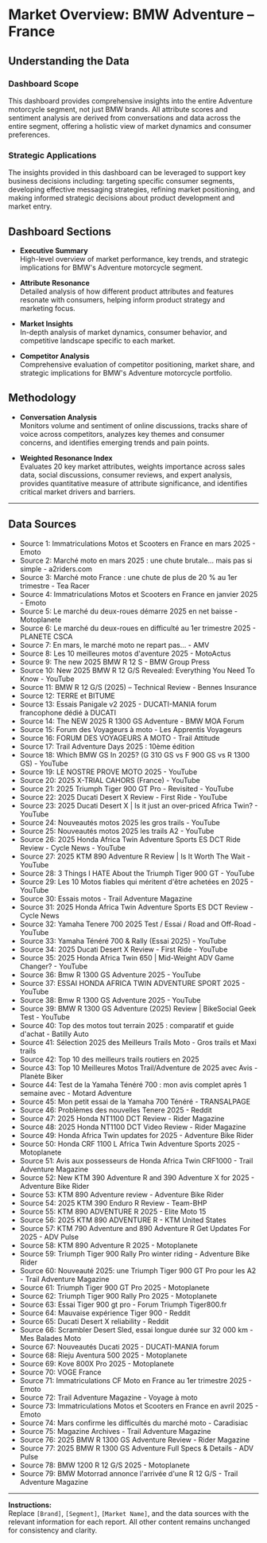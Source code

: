 # Market Overview: BMW Adventure – France

## Understanding the Data

### Dashboard Scope
This dashboard provides comprehensive insights into the entire Adventure motorcycle segment, not just BMW brands. All attribute scores and sentiment analysis are derived from conversations and data across the entire segment, offering a holistic view of market dynamics and consumer preferences.

### Strategic Applications
The insights provided in this dashboard can be leveraged to support key business decisions including: targeting specific consumer segments, developing effective messaging strategies, refining market positioning, and making informed strategic decisions about product development and market entry.

## Dashboard Sections

- **Executive Summary**  
  High-level overview of market performance, key trends, and strategic implications for BMW's Adventure motorcycle segment.

- **Attribute Resonance**  
  Detailed analysis of how different product attributes and features resonate with consumers, helping inform product strategy and marketing focus.

- **Market Insights**  
  In-depth analysis of market dynamics, consumer behavior, and competitive landscape specific to each market.

- **Competitor Analysis**  
  Comprehensive evaluation of competitor positioning, market share, and strategic implications for BMW's Adventure motorcycle portfolio.

## Methodology

- **Conversation Analysis**  
  Monitors volume and sentiment of online discussions, tracks share of voice across competitors, analyzes key themes and consumer concerns, and identifies emerging trends and pain points.

- **Weighted Resonance Index**  
  Evaluates 20 key market attributes, weights importance across sales data, social discussions, consumer reviews, and expert analysis, provides quantitative measure of attribute significance, and identifies critical market drivers and barriers.

---

## Data Sources

- Source 1: Immatriculations Motos et Scooters en France en mars 2025 - Emoto
- Source 2: Marché moto en mars 2025 : une chute brutale… mais pas si simple - a2riders.com
- Source 3: Marché moto France : une chute de plus de 20 % au 1er trimestre - Tea Racer
- Source 4: Immatriculations Motos et Scooters en France en janvier 2025 - Emoto
- Source 5: Le marché du deux-roues démarre 2025 en net baisse - Motoplanete
- Source 6: Le marché du deux-roues en difficulté au 1er trimestre 2025 - PLANETE CSCA
- Source 7: En mars, le marché moto ne repart pas… - AMV
- Source 8: Les 10 meilleures motos d'aventure 2025 - MotoActus
- Source 9: The new 2025 BMW R 12 S - BMW Group Press
- Source 10: New 2025 BMW R 12 G/S Revealed: Everything You Need To Know - YouTube
- Source 11: BMW R 12 G/S (2025) – Technical Review - Bennes Insurance
- Source 12: TERRE et BITUME
- Source 13: Essais Panigale v2 2025 - DUCATI-MANIA forum francophone dédié à DUCATI
- Source 14: The NEW 2025 R 1300 GS Adventure - BMW MOA Forum
- Source 15: Forum des Voyageurs à moto - Les Apprentis Voyageurs
- Source 16: FORUM DES VOYAGEURS A MOTO - Trail Attitude
- Source 17: Trail Adventure Days 2025 : 10ème édition
- Source 18: Which BMW GS In 2025? (G 310 GS vs F 900 GS vs R 1300 GS) - YouTube
- Source 19: LE NOSTRE PROVE MOTO 2025 - YouTube
- Source 20: 2025 X-TRIAL CAHORS (France) - YouTube
- Source 21: 2025 Triumph Tiger 900 GT Pro - Revisited - YouTube
- Source 22: 2025 Ducati Desert X Review - First Ride - YouTube
- Source 23: 2025 Ducati Desert X | Is it just an over-priced Africa Twin? - YouTube
- Source 24: Nouveautés motos 2025 les gros trails - YouTube
- Source 25: Nouveautés motos 2025 les trails A2 - YouTube
- Source 26: 2025 Honda Africa Twin Adventure Sports ES DCT Ride Review - Cycle News - YouTube
- Source 27: 2025 KTM 890 Adventure R Review | Is It Worth The Wait - YouTube
- Source 28: 3 Things I HATE About the Triumph Tiger 900 GT - YouTube
- Source 29: Les 10 Motos fiables qui méritent d'être achetées en 2025 - YouTube
- Source 30: Essais motos - Trail Adventure Magazine
- Source 31: 2025 Honda Africa Twin Adventure Sports ES DCT Review - Cycle News
- Source 32: Yamaha Tenere 700 2025 Test / Essai / Road and Off-Road - YouTube
- Source 33: Yamaha Ténéré 700 & Rally (Essai 2025) - YouTube
- Source 34: 2025 Ducati Desert X Review - First Ride - YouTube
- Source 35: 2025 Honda Africa Twin 650 | Mid-Weight ADV Game Changer? - YouTube
- Source 36: Bmw R 1300 GS Adventure 2025 - YouTube
- Source 37: ESSAI HONDA AFRICA TWIN ADVENTURE SPORT 2025 - YouTube
- Source 38: Bmw R 1300 GS Adventure 2025 - YouTube
- Source 39: BMW R 1300 GS Adventure (2025) Review | BikeSocial Geek Test - YouTube
- Source 40: Top des motos tout terrain 2025 : comparatif et guide d'achat - Batilly Auto
- Source 41: Sélection 2025 des Meilleurs Trails Moto - Gros trails et Maxi trails
- Source 42: Top 10 des meilleurs trails routiers en 2025
- Source 43: Top 10 Meilleures Motos Trail/Adventure de 2025 avec Avis - Planète Biker
- Source 44: Test de la Yamaha Ténéré 700 : mon avis complet après 1 semaine avec - Motard Adventure
- Source 45: Mon petit essai de la Yamaha 700 Ténéré - TRANSALPAGE
- Source 46: Problèmes des nouvelles Tenere 2025 - Reddit
- Source 47: 2025 Honda NT1100 DCT Review - Rider Magazine
- Source 48: 2025 Honda NT1100 DCT Video Review - Rider Magazine
- Source 49: Honda Africa Twin updates for 2025 - Adventure Bike Rider
- Source 50: Honda CRF 1100 L Africa Twin Adventure Sports 2025 - Motoplanete
- Source 51: Avis aux possesseurs de Honda Africa Twin CRF1000 - Trail Adventure Magazine
- Source 52: New KTM 390 Adventure R and 390 Adventure X for 2025 - Adventure Bike Rider
- Source 53: KTM 890 Adventure review - Adventure Bike Rider
- Source 54: 2025 KTM 390 Enduro R Review - Team-BHP
- Source 55: KTM 890 ADVENTURE R 2025 - Elite Moto 15
- Source 56: 2025 KTM 890 ADVENTURE R - KTM United States
- Source 57: KTM 790 Adventure and 890 Adventure R Get Updates For 2025 - ADV Pulse
- Source 58: KTM 890 Adventure R 2025 - Motoplanete
- Source 59: Triumph Tiger 900 Rally Pro winter riding - Adventure Bike Rider
- Source 60: Nouveauté 2025: une Triumph Tiger 900 GT Pro pour les A2 - Trail Adventure Magazine
- Source 61: Triumph Tiger 900 GT Pro 2025 - Motoplanete
- Source 62: Triumph Tiger 900 Rally Pro 2025 - Motoplanete
- Source 63: Essai Tiger 900 gt pro - Forum Triumph Tiger800.fr
- Source 64: Mauvaise expérience Tiger 900 - Reddit
- Source 65: Ducati Desert X reliability - Reddit
- Source 66: Scrambler Desert Sled, essai longue durée sur 32 000 km - Mes Balades Moto
- Source 67: Nouveautés Ducati 2025 - DUCATI-MANIA forum
- Source 68: Rieju Aventura 500 2025 - Motoplanete
- Source 69: Kove 800X Pro 2025 - Motoplanete
- Source 70: VOGE France
- Source 71: Immatriculations CF Moto en France au 1er trimestre 2025 - Emoto
- Source 72: Trail Adventure Magazine - Voyage à moto
- Source 73: Immatriculations Motos et Scooters en France en avril 2025 - Emoto
- Source 74: Mars confirme les difficultés du marché moto - Caradisiac
- Source 75: Magazine Archives - Trail Adventure Magazine
- Source 76: 2025 BMW R 1300 GS Adventure Review - Rider Magazine
- Source 77: 2025 BMW R 1300 GS Adventure Full Specs & Details - ADV Pulse
- Source 78: BMW 1200 R 12 G/S 2025 - Motoplanete
- Source 79: BMW Motorrad annonce l'arrivée d'une R 12 G/S - Trail Adventure Magazine

---

**Instructions:**  
Replace `[Brand]`, `[Segment]`, `[Market Name]`, and the data sources with the relevant information for each report. All other content remains unchanged for consistency and clarity.
